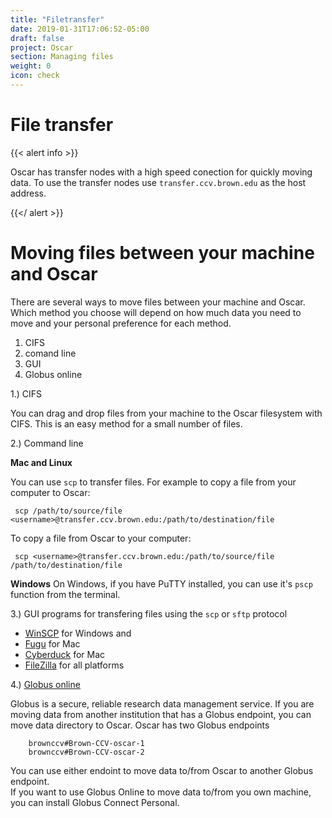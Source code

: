 ```yaml
---
title: "Filetransfer"
date: 2019-01-31T17:06:52-05:00
draft: false
project: Oscar
section: Managing files
weight: 0
icon: check
---
```


# File transfer

{{< alert info >}}

Oscar has transfer nodes with a high speed conection for quickly moving
data.  To use the transfer nodes use `transfer.ccv.brown.edu` as the
host address.

{{</ alert >}}

# Moving files between your machine and Oscar

There are several ways to move files between your machine and Oscar.  Which
method you choose will depend on how much data you need to move and your
personal preference for each method.

  1. CIFS
  2. comand line
  3. GUI
  4. Globus online

1.\)  CIFS

You can drag and drop files from your machine to the Oscar filesystem with CIFS.
This is an easy method for a small number of files.

2.\) Command line

**Mac and Linux**

You can use `scp` to transfer files. For example to copy a file
from your computer to Oscar:

     scp /path/to/source/file <username>@transfer.ccv.brown.edu:/path/to/destination/file

To copy a file from Oscar to your computer:

     scp <username>@transfer.ccv.brown.edu:/path/to/source/file /path/to/destination/file

**Windows**
On Windows, if you have PuTTY installed, you can use it's `pscp`
function from the terminal.

3.\) GUI programs for transfering files using the `scp` or
`sftp` protocol

* [WinSCP](http://winscp.net) for Windows and
* [Fugu](http://rsug.itd.umich.edu/software/fugu/) for Mac
* [Cyberduck](http://cyberduck.ch) for Mac
* [FileZilla](https://filezilla-project.org) for all platforms

4.\) [Globus online](https://www.globus.org/)

Globus is a secure, reliable research data management service.  If you are
moving data from another institution that has a Globus endpoint, you can move data
directory to Oscar.  Oscar has two Globus endpoints

````
    brownccv#Brown-CCV-oscar-1
    brownccv#Brown-CCV-oscar-2
````

You can use either endoint to move data to/from Oscar to another Globus endpoint.  
If you want to use Globus Online to move data to/from you own machine,
you can install Globus Connect Personal.
